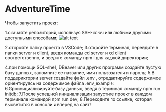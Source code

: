 # AdventureTime
Чтобы запустить проект:

1.скачайте репозиторий, используя SSH-ключ или любыми другими доступными способами;
![alt text](image.png)

2.откройте папку проекта в VSCode;
3.откройте терминал, перейдите в папки server и client, введя команды cd server и cd client соответственно,  и введите команду npm i для каджой директории;

4.при помощи SQL-shell, DBeaver или других программ создайте пустую базу данных, запомните ее название, имя пользователя и пароль;
5.В поддериктории server создайте файл .env , отредактируйте содержимое ориентируясь на содержимое файла .env_example:
6.Gроинициализируйте базу данных, введя в терминал команду npm run initdb;
7.После успешной инициализации запустите проект в каждом терминале  командой npm run dev;
8.Переходите по ссылке, которая высветится в консоли и вперед на сайт!
